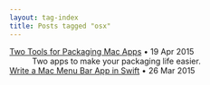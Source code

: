 ```yaml
---
layout: tag-index
title: Posts tagged "osx"
---
```

<dl>
  <dt>
    <a href="/2015/04/19/two-tools-for-packaging-mac-apps/">Two Tools for Packaging Mac Apps</a>
    <span class="post-date">&bull; 19 Apr 2015</span>
  </dt>
<dd>Two apps to make your packaging life easier.</dd>  <dt>
    <a href="/2015/03/26/write-a-mac-menu-bar-app-in-swift/">Write a Mac Menu Bar App in Swift</a>
    <span class="post-date">&bull; 26 Mar 2015</span>
  </dt>
</dd>
